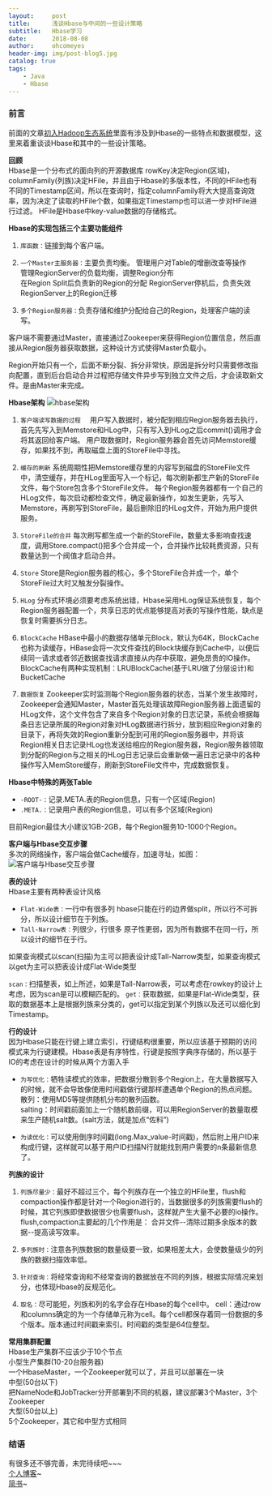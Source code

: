 ```yaml
---
layout:     post
title:      浅谈Hbase与中间的一些设计策略
subtitle:   Hbase学习
date:       2018-08-08
author:     ohcomeyes
header-img: img/post-blog5.jpg
catalog: true
tags:
    - Java
    - Hbase
---
```

### 前言
前面的文章[初入Hadoop生态系统](https://ohcomeyes.github.io/2018/07/28/%E5%88%9D%E5%85%A5Hadoop%E7%94%9F%E6%80%81%E7%B3%BB%E7%BB%9F/)里面有涉及到Hbase的一些特点和数据模型，这里来着重谈谈Hbase和其中的一些设计策略。

**回顾**  
Hbase是一个分布式的面向列的开源数据库
rowKey决定Region(区域)，columnFamily(列族)决定HFile，并且由于Hbase的多版本性，不同的HFile也有不同的Timestamp区间，所以在查询时，指定columnFamily将大大提高查询效率，因为决定了读取的HFile个数，如果指定Timestamp也可以进一步对HFile进行过滤。
HFile是Hbase中key-value数据的存储格式。

**Hbase的实现包括三个主要功能组件**
1. `库函数：`链接到每个客户端。
2. `一个Master主服务器：`主要负责均衡。
    管理用户对Table的增删改查等操作  
    管理RegionServer的负载均衡，调整Region分布  
    在Region Split后负责新的Region的分配
    RegionServer停机后，负责失效RegionServer上的Region迁移

3. `多个Region服务器：`负责存储和维护分配给自己的Region，处理客户端的读写。

客户端不需要通过Master，直接通过Zookeeper来获得Region位置信息，然后直接从Region服务器获取数据，这种设计方式使得Master负载小。

Region开始只有一个，后面不断分裂、拆分非常快，原因是拆分时只需要修改指向配置，直到后台启动合并过程把存储文件异步写到独立文件之后，才会读取新文件。是由Master来完成。

**Hbase架构**
![hbase架构](https://user-gold-cdn.xitu.io/2018/11/16/1671bbde175ad32b?w=978&h=898&f=png&s=97919)

1. `客户端读写数据的过程  `
用户写入数据时，被分配到相应Region服务器去执行，首先先写入到Memstore和HLog中，只有写入到HLog之后commit()调用才会将其返回给客户端。
用户取数据时，Region服务器会首先访问Memstore缓存，如果找不到，再取磁盘上面的StoreFile中寻找。

2. `缓存的刷新`
系统周期性把Memstore缓存里的内容写到磁盘的StoreFile文件中，清空缓存，并在HLog里面写入一个标记，每次刷新都生产新的StoreFile文件，每个Store包含多个StoreFile文件。
每个Region服务器都有一个自己的HLog文件，每次启动都检查文件，确定最新操作，如发生更新，先写入Memstore，再刷写到StoreFile，最后删除旧的HLog文件，开始为用户提供服务。

3. `StoreFile的合并`
每次刷写都生成一个新的StoreFile，数量太多影响查找速度，调用Store.compact()把多个合并成一个，合并操作比较耗费资源，只有数量达到一个阀值才启动合并。

4. `Store`
Store是Region服务器的核心，多个StoreFile合并成一个，单个StoreFile过大时又触发分裂操作。

5. `HLog`
分布式环境必须要考虑系统出错，Hbase采用HLog保证系统恢复，每个Region服务器配置一个，共享日志的优点能够提高对表的写操作性能，缺点是恢复时需要拆分日志。

6. `BlockCache`
HBase中最小的数据存储单元Block，默认为64K，BlockCache也称为读缓存，HBase会将一次文件查找的Block块缓存到Cache中，以便后续同一请求或者邻近数据查找请求直接从内存中获取，避免昂贵的IO操作。
BlockCache有两种实现机制：LRUBlockCache(基于LRU做了分层设计)和BucketCache

7. `数据恢复`
Zookeeper实时监测每个Region服务器的状态，当某个发生故障时，Zookeeper会通知Master，Master首先处理该故障Region服务器上面遗留的HLog文件，这个文件包含了来自多个Region对象的日志记录，系统会根据每条日志记录所属的Region对象对HLog数据进行拆分，放到相应Region对象的目录下，再将失效的Region重新分配到可用的Region服务器中，并将该Region相关日志记录HLog也发送给相应的Region服务器，Region服务器领取到分配的Region与之相关的HLog日志记录后会重新做一遍日志记录中的各种操作写入MemStore缓存，刷新到StoreFile文件中，完成数据恢复。

**Hbase中特殊的两张Table**
* `-ROOT-：`记录.META.表的Region信息，只有一个区域(Region)
* `.META.：`记录用户表的Region信息，可以有多个区域(Region)

目前Region最佳大小建议1GB-2GB，每个Region服务10-1000个Region。

**客户端与Hbase交互步骤**  
多次的网络操作，客户端会做Cache缓存，加速寻址，如图：
![客户端与Hbase交互步骤](https://user-gold-cdn.xitu.io/2018/11/16/1671bbde176e174e?w=673&h=1388&f=png&s=139067)

**表的设计**  
Hbase主要有两种表设计风格
* `Flat-Wide表：`一行中有很多列
    hbase只能在行的边界做split，所以行不可拆分，所以设计细节在于列族。
* `Tall-Narrow表：`列很少，行很多
    原子性更弱，因为所有数据不在同一行，所以设计的细节在于行。

如果查询模式以scan(扫描)为主可以把表设计成Tall-Narrow类型，如果查询模式以get为主可以把表设计成Flat-Wide类型

`scan：`扫描整表，如上所述，如果是Tall-Narrow表，可以考虑在rowkey的设计上考虑，因为scan是可以模糊匹配的。
`get：`获取数据，如果是Flat-Wide类型，获取的数据基本上是根据列族来分类的，get可以指定到某个列族以及还可以细化到Timestamp。

**行的设计**  
因为Hbase只能在行键上建立索引，行键结构很重要，所以应该基于预期的访问模式来为行键建模。Hbase表是有序特性，行键是按照字典序存储的，所以基于IO的考虑在设计的时候从两个方面入手
* `为写优化：`牺牲读模式的效率，把数据分散到多个Region上，在大量数据写入的时候，就不会导致像使用时间戳做行键那样遭遇单个Region的热点问题。  
散列：使用MD5等提供随机分布的散列函数。  
salting：时间戳前面加上一个随机数前缀，可以用RegionServer的数量取模来生产随机salt数。(salt方法，就是加点“佐料”)

* `为读优化：`可以使用倒序时间戳(long.Max_value-时间戳)，然后附上用户ID来构成行键，这样就可以基于用户ID扫描N行就能找到用户需要的n条最新信息了。

**列族的设计**  
1. `列族尽量少：`最好不超过三个，每个列族存在一个独立的HFile里，flush和compaction操作都是针对一个Region进行的，当数据很多的列族需要flush的时候，其它列族即使数据很少也需要flush，这样就产生大量不必要的io操作。  
flush,compaction主要起的几个作用是：
合并文件--清除过期多余版本的数据--提高读写效率。

2. `多列族时：`注意各列族数据的数量级要一致，如果相差太大，会使数量级少的列族的数据扫描效率低。

3. `针对查询：`将经常查询和不经常查询的数据放在不同的列族，根据实际情况来划分，也体现Hbase的反规范化。

4. `取名：`尽可能短，列族和列的名字会存在Hbase的每个cell中。
    cell：通过row和columns确定的为一个存储单元称为cell。每个cell都保存着同一份数据的多个版本。版本通过时间戳来索引。时间戳的类型是64位整型。

**常用集群配置**  
Hbase生产集群不应该少于10个节点  
小型生产集群(10-20台服务器)  
一个HbaseMaster，一个Zookeeper就可以了，并且可以部署在一块  
中型(50台以下)  
把NameNode和JobTracker分开部署到不同的机器，建议部署3个Master，3个Zookeeper  
大型(50台以上)  
5个Zookeeper，其它和中型方式相同

### 结语  
有很多还不够完善，未完待续吧~~~     
[个人博客](https://ohcomeyes.github.io)~    
[简书](https://www.jianshu.com/u/299dd40d2451)~

